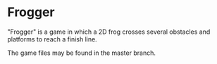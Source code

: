 # Frogger

"Frogger" is a game in which a 2D frog crosses several obstacles and platforms to reach a finish line.

The game files may be found in the master branch.
